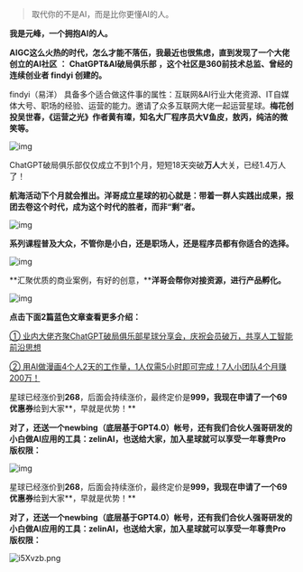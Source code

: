 > 取代你的不是AI，而是比你更懂AI的人。

**我是元峰，一个拥抱AI的人。**

**AIGC这么火热的时代，怎么才能不落伍，我最近也很焦虑，直到发现了一个大佬创立的AI社区** **：** **ChatGPT&AI破局俱乐部** **，这个社区是360前技术总监、曾经的连续创业者 findyi 创建的。**

findyi（易洋） 具备多个适合做这件事的属性：互联网&AI行业大佬资源、IT自媒体大号、职场的经验、运营的能力。邀请了众多互联网大佬一起运营星球。**梅花创投吴世春，《运营之光》作者黄有璨，知名大厂程序员大V鱼皮，敖丙，纯洁的微笑等。**

![img](https://cdn.nlark.com/yuque/0/2023/jpeg/1551025/1682188991979-51ad445b-2049-4a10-8dd9-d5cb83909379.jpeg)

ChatGPT破局俱乐部仅仅成立不到1个月，短短18天突破**万人**大关，已经1.4万人了！

**航海活动下个月就会推出。洋哥成立星球的初心就是：带着一群人实践出成果，报团去卷这个时代，成为这个时代的胜者，而非“剩”者。**



![img](https://cdn.nlark.com/yuque/0/2023/jpeg/1551025/1682189005418-b94d3e18-2007-4d5b-9551-dc2947d6efd6.jpeg)

**系列课程普及大众，不管你是小白，还是职场人，还是程序员都有你适合的选择。**

![img](https://cdn.nlark.com/yuque/0/2023/jpeg/1551025/1682189021542-95f61b08-3cbc-41dd-a4b7-545c3afb0ece.jpeg)

**汇聚优质的商业案例，有好的创意，****洋哥会帮你对接资源，进行产品孵化。**

![img](https://cdn.nlark.com/yuque/0/2023/jpeg/1551025/1682189055231-1e34347f-736f-4914-b677-d35f88f45d27.jpeg)

**点击下面2篇蓝色文章查看更多介绍：**

[① 业内大佬齐聚ChatGPT破局俱乐部星球分享会，庆祝会员破万，共享人工智能前沿思想](http://mp.weixin.qq.com/s?__biz=MzIxNTExMDY3NA==&mid=2647992447&idx=1&sn=78a35038f612236b73e139c90948a30d&chksm=8fbccd02b8cb4414fb4708bcb7f7ee589cb373b84ee1af60cf9ef4598bff9457a092d06fc522&scene=21#wechat_redirect)

[② 用AI做漫画4个人2天的工作量，1人仅需5小时即可完成！7人小团队4个月赚200万！ ](http://mp.weixin.qq.com/s?__biz=MzIxNTExMDY3NA==&mid=2647992617&idx=1&sn=261f2b47cab2e5642447f3b890910997&chksm=8fbccc54b8cb45425a977e27b31e8f4e0115fb6ba3f6ba565126716fe5247922c8e26fc800c6&scene=21#wechat_redirect)

星球已经涨价到**268**，后面会持续涨价，最终定价是**999，**我现在申请了一个**69优惠券**给到大家**，早就是优势！**

**对了，还送一个newbing（底层基于GPT4.0）帐号，**还有我们合伙人强哥研发的小白做AI应用的工具：zelinAI，也送给大家**，加入星球就可以享受一年尊贵Pro版权限：**

![img](https://cdn.nlark.com/yuque/0/2023/jpeg/1551025/1682189092656-04d2896f-12dd-4c9c-8e52-59ee41a79ad3.jpeg)

星球已经涨价到**268**，后面会持续涨价，最终定价是**999，**我现在申请了一个**69优惠券**给到大家**，早就是优势！**

**对了，还送一个newbing（底层基于GPT4.0）帐号，**还有我们合伙人强哥研发的小白做AI应用的工具：zelinAI，也送给大家**，加入星球就可以享受一年尊贵Pro版权限：**

![i5Xvzb.png](https://i.328888.xyz/2023/04/23/i5Xvzb.png)